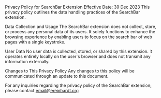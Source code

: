 Privacy Policy for SearchBar Extension
Effective Date: 30 Dec 2023
This privacy policy outlines the data handling practices of the SearchBar extension.

Data Collection and Usage
The SearchBar extension does not collect, store, or process any personal data of its users. It solely functions to enhance the browsing experience by enabling users to focus on the search bar of web pages with a single keystroke.

User Data
No user data is collected, stored, or shared by this extension. It operates entirely locally on the user's browser and does not transmit any information externally.

Changes to This Privacy Policy
Any changes to this policy will be communicated through an update to this document.

For any inquiries regarding the privacy policy of the SearchBar extension, please contact email@ereinhardt.org
